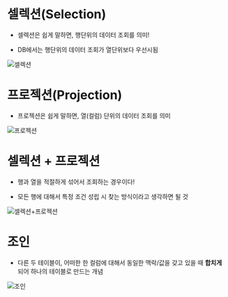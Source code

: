 ﻿# 셀렉션(Selection)

- 셀렉션은 쉽게 말하면, 행단위의 데이터 조회를 의미!

- DB에서는 행단위의 데이터 조회가 열단위보다 우선시됨

![셀렉션](https://github.com/hy6219/TIL-Today-I-Learned-/blob/main/Database/Oracle/Basic/Selection_Projection_Join/%EC%85%80%EB%A0%89%EC%85%98.png?raw=true)

# 프로젝션(Projection)

- 프로젝션은 쉽게 말하면, 열(컬럼) 단위의 데이터 조회를 의미

![프로젝션](https://github.com/hy6219/TIL-Today-I-Learned-/blob/main/Database/Oracle/Basic/Selection_Projection_Join/%ED%94%84%EB%A1%9C%EC%A0%9D%EC%85%98.png?raw=true)

# 셀렉션 + 프로젝션

- 행과 열을 적절하게 섞어서 조회하는 경우이다!

- 모든 행에 대해서 특정 조건 성립 시 찾는 방식이라고 생각하면 될 것


![셀렉션+프로젝션](https://github.com/hy6219/TIL-Today-I-Learned-/blob/main/Database/Oracle/Basic/Selection_Projection_Join/%EC%85%80%EB%A0%89%EC%85%98+%ED%94%84%EB%A1%9C%EC%A0%9D%EC%85%98.png?raw=true)

# 조인

- 다른 두 테이블이, 어떠한 한 컬럼에 대해서 동일한 맥락/값을 갖고 있을 때 **합치게** 되어 하나의 테이블로 만드는 개념

![조인](https://github.com/hy6219/TIL-Today-I-Learned-/blob/main/Database/Oracle/Basic/Selection_Projection_Join/%EC%A1%B0%EC%9D%B8.png?raw=true)
